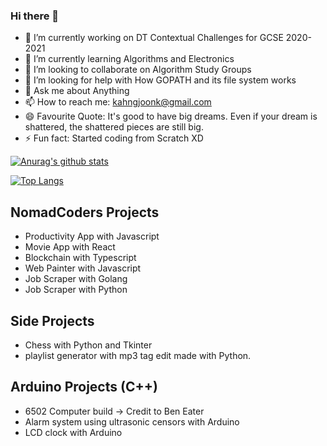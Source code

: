 ### Hi there 👋

- 🔭 I’m currently working on DT Contextual Challenges for GCSE 2020-2021
- 🌱 I’m currently learning Algorithms and Electronics
- 👯 I’m looking to collaborate on Algorithm Study Groups
- 🤔 I’m looking for help with How GOPATH and its file system works
- 💬 Ask me about Anything
- 📫 How to reach me: kahngjoonk@gmail.com
- 😄 Favourite Quote: It's good to have big dreams. Even if your dream is shattered, the shattered pieces are still big.
- ⚡ Fun fact: Started coding from Scratch XD

[![Anurag's github stats](https://github-readme-stats.vercel.app/api?username=kahngjoonkoh&show_icons=true&count_private=true)](https://github.com/anuraghazra/github-readme-stats)

[![Top Langs](https://github-readme-stats.vercel.app/api/top-langs/?username=kahngjoonkoh&layout=compact)](https://github.com/anuraghazra/github-readme-stats)

## NomadCoders Projects
* Productivity App with Javascript
* Movie App with React
* Blockchain with Typescript
* Web Painter with Javascript
* Job Scraper with Golang
* Job Scraper with Python

## Side Projects
* Chess with Python and Tkinter
* playlist generator with mp3 tag edit made with Python.


## Arduino Projects (C++)
* 6502 Computer build -> Credit to Ben Eater
* Alarm system using ultrasonic censors with Arduino
* LCD clock with Arduino
